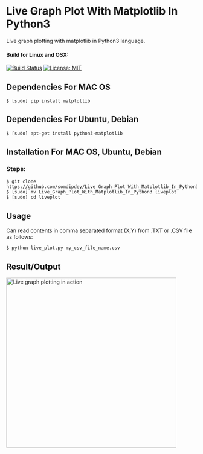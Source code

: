 # Live Graph Plot With Matplotlib In Python3
Live graph plotting with matplotlib in Python3 language.

#### Build for Linux and OSX:
[![Build Status](https://travis-ci.org/somdipdey/FaceDetection_with_HaarCascade_in_Python_OpenCV.svg?branch=master)](https://travis-ci.org/somdipdey/FaceDetection_with_HaarCascade_in_Python_OpenCV)
[![License: MIT](https://img.shields.io/badge/License-MIT-red.svg)](https://github.com/somdipdey/Live_Graph_Plot_With_Matplotlib_In_Python3/blob/master/LICENSE)


## Dependencies For MAC OS

   	$ [sudo] pip install matplotlib

## Dependencies For Ubuntu, Debian

   	$ [sudo] apt-get install python3-matplotlib
    
## Installation For MAC OS, Ubuntu, Debian

### Steps:
  	$ git clone https://github.com/somdipdey/Live_Graph_Plot_With_Matplotlib_In_Python3.git
  	$ [sudo] mv Live_Graph_Plot_With_Matplotlib_In_Python3 liveplot
    $ [sudo] cd liveplot
    
## Usage

Can read contents in comma separated format (X,Y) from .TXT or .CSV file as follows:

    $ python live_plot.py my_csv_file_name.csv

## Result/Output

<img width="450" alt="Live graph plotting in action" src="https://user-images.githubusercontent.com/8515608/44436637-3eb8ef80-a5ae-11e8-8b21-883aee497ef2.gif">
